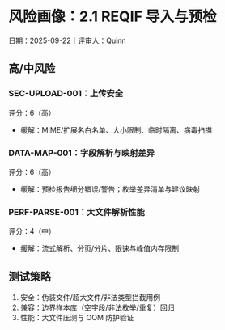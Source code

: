 # 风险画像：2.1 REQIF 导入与预检

日期：2025-09-22｜评审人：Quinn

## 高/中风险

### SEC-UPLOAD-001：上传安全
评分：6（高）
- 缓解：MIME/扩展名白名单、大小限制、临时隔离、病毒扫描

### DATA-MAP-001：字段解析与映射差异
评分：6（高）
- 缓解：预检报告细分错误/警告；枚举差异清单与建议映射

### PERF-PARSE-001：大文件解析性能
评分：4（中）
- 缓解：流式解析、分页/分片、限速与峰值内存限制

## 测试策略

1. 安全：伪装文件/超大文件/非法类型拦截用例
2. 兼容：边界样本库（空字段/非法枚举/重复）回归
3. 性能：大文件压测与 OOM 防护验证

